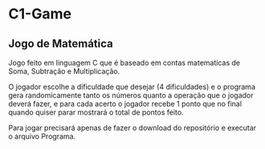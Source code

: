 # C1-Game

## Jogo de Matemática ##

Jogo feito em linguagem C que é baseado em contas matematicas de Soma, Subtração e Multiplicação.

O jogador escolhe a dificuldade que desejar (4 dificuldades) e o programa gera randomicamente tanto os números quanto a operação que o jogador deverá fazer, e para cada acerto o jogador recebe 1 ponto que no final quando
quiser parar mostrará o total de pontos feito.

Para jogar precisará apenas de fazer o download do repositório e executar o arquivo Programa.
